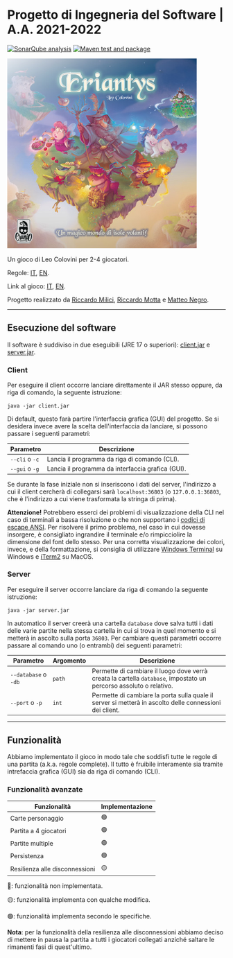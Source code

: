# Progetto di Ingegneria del Software | A.A. 2021-2022

[![SonarQube analysis](https://github.com/mrmotta/ing-sw-2022-milici-motta-negro/actions/workflows/sonarqube.yml/badge.svg?branch=main)](https://github.com/mrmotta/ing-sw-2022-milici-motta-negro/actions/workflows/sonarqube.yml)
[![Maven test and package](https://github.com/mrmotta/ing-sw-2022-milici-motta-negro/actions/workflows/maven.yml/badge.svg)](https://github.com/mrmotta/ing-sw-2022-milici-motta-negro/actions/workflows/maven.yml)

![Erianty splash screen](src/main/resources/splash.jpg)

Un gioco di Leo Colovini per 2-4 giocatori.

Regole: [IT](https://www.craniocreations.it/wp-content/uploads/2021/11/Eriantys_ITA_bassa.pdf),
[EN](https://craniointernational.com/2021/wp-content/uploads/2021/06/Eriantys_rules_small.pdf).

Link al gioco: [IT](https://www.craniocreations.it/prodotto/eriantys/),
[EN](https://craniointernational.com/products/eriantys/).

Progetto realizzato da [Riccardo Milici](https://github.com/RiccardoMilici),
[Riccardo Motta](https://github.com/mrmotta) e [Matteo Negro](https://github.com/Matteo-Negro).

---

## Esecuzione del software

Il software è suddiviso in due eseguibili (JRE 17 o superiori): [client.jar](deliverables/jar/client.jar)
e [server.jar](deliverables/jar/server.jar).

### Client

Per eseguire il client occorre lanciare direttamente il JAR stesso oppure, da riga di comando, la seguente istruzione:

    java -jar client.jar

Di default, questo farà partire l'interfaccia grafica (GUI) del progetto. Se si desidera invece avere la scelta
dell'interfaccia da lanciare, si possono passare i seguenti parametri:

| Parametro      | Descrizione                                       |
|----------------|---------------------------------------------------|
| `--cli` o `-c` | Lancia il programma da riga di comando (CLI).     |
| `--gui` o `-g` | Lancia il programma da interfaccia grafica (GUI). |

Se durante la fase iniziale non si inseriscono i dati del server, l'indirizzo a cui il client cercherà di collegarsi
sarà `localhost:36803` (o `127.0.0.1:36803`, che è l'indirizzo a cui viene trasformata la stringa di prima).

**Attenzione!** Potrebbero esserci dei problemi di visualizzazione della CLI nel caso di terminali a bassa risoluzione o
che non supportano i [codici di escape ANSI](https://it.wikipedia.org/wiki/Codici_di_escape_ANSI). Per risolvere il
primo problema, nel caso in cui dovesse insorgere, è consigliato ingrandire il terminale e/o rimpicciolire la dimensione
del font dello stesso. Per una corretta visualizzazione dei colori, invece, e della formattazione, si consiglia di
utilizzare [Windows Terminal](https://docs.microsoft.com/en-us/windows/terminal/) su Windows
e [iTerm2](https://iterm2.com/) su MacOS.

### Server

Per eseguire il server occorre lanciare da riga di comando la seguente istruzione:

    java -jar server.jar

In automatico il server creerà una cartella `database` dove salva tutti i dati delle varie partite nella stessa cartella
in cui si trova in quel momento e si metterà in ascolto sulla porta `36803`. Per cambiare questi parametri occorre
passare al comando uno (o entrambi) dei seguenti parametri:

| Parametro            | Argomento | Descrizione                                                                                                        |
|----------------------|-----------|--------------------------------------------------------------------------------------------------------------------|
| `--database` o `-db` | `path`    | Permette di cambiare il luogo dove verrà creata la cartella `database`, impostato un percorso assoluto o relativo. |
| `--port` o `-p`      | `int`     | Permette di cambiare la porta sulla quale il server si metterà in ascolto delle connessioni dei client.            |

---

## Funzionalità

Abbiamo implementato il gioco in modo tale che soddisfi tutte le regole di una partita (a.k.a. regole complete). Il
tutto è fruibile interamente sia tramite intrefaccia grafica (GUI) sia da riga di comando (CLI).

### Funzionalità avanzate

| Funzionalità                   | Implementazione |
|--------------------------------|-----------------|
| Carte personaggio              | 🟢              |
| Partita a 4 giocatori          | 🟢              |
| Partite multiple               | 🟢              |
| Persistenza                    | 🟢              |
| Resilienza alle disconnessioni | 🟡              |

🔴: funzionalità non implementata.

🟡: funzionalità implementa con qualche modifica.

🟢: funzionalità implementa secondo le specifiche.

**Nota**: per la funzionalità della resilienza alle disconnessioni abbiamo deciso di mettere in pausa la partita a tutti
i giocatori collegati anziché saltare le rimanenti fasi di quest'ultimo.
